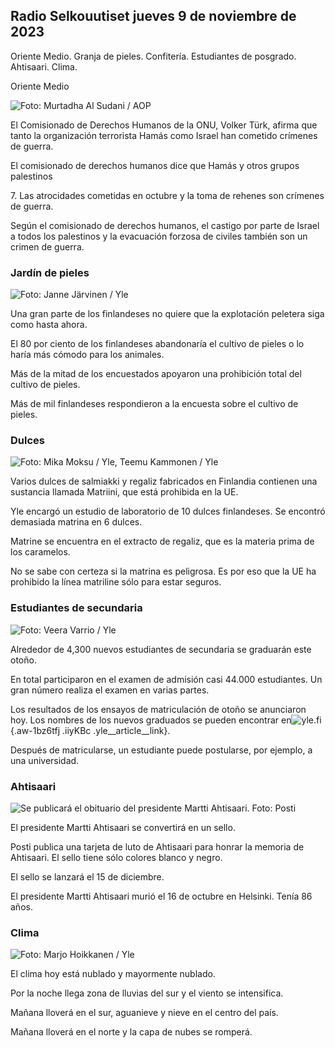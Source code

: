 ## Radio Selkouutiset jueves 9 de noviembre de 2023

Oriente Medio. Granja de pieles. Confitería. Estudiantes de posgrado. Ahtisaari. Clima.

Oriente Medio

![ Foto: Murtadha Al Sudani / AOP](https://images.cdn.yle.fi/image/upload/c_crop,h_3078,w_5472,x_0,y_570/ar_1.7777777777777777,c_fill,g_faces,h_675,w_1200/dpr_1.0/q_auto:eco/f_auto/fl_lossy/v1699096585/39-11958306546279b91a3b)

El Comisionado de Derechos Humanos de la ONU, Volker Türk, afirma que tanto la organización terrorista Hamás como Israel han cometido crímenes de guerra.

El comisionado de derechos humanos dice que Hamás y otros grupos palestinos

7\. Las atrocidades cometidas en octubre y la toma de rehenes son crímenes de guerra.

Según el comisionado de derechos humanos, el castigo por parte de Israel a todos los palestinos y la evacuación forzosa de civiles también son un crimen de guerra.

### Jardín de pieles

![ Foto: Janne Järvinen / Yle](https://images.cdn.yle.fi/image/upload/c_crop,h_4024,w_7154,x_3,y_757/ar_1.7777777777777777,c_fill,g_faces,h_675,w_1200/dpr_1.0/q_auto:eco/f_auto/fl_lossy/v1696520411/39-1181991651ed3e183fc7)

Una gran parte de los finlandeses no quiere que la explotación peletera siga como hasta ahora.

El 80 por ciento de los finlandeses abandonaría el cultivo de pieles o lo haría más cómodo para los animales.

Más de la mitad de los encuestados apoyaron una prohibición total del cultivo de pieles.

Más de mil finlandeses respondieron a la encuesta sobre el cultivo de pieles.

### Dulces

![ Foto: Mika Moksu / Yle, Teemu Kammonen / Yle](https://images.cdn.yle.fi/image/upload/c_crop,h_1814,w_3217,x_0,y_0/ar_1.7777777777777777,c_fill,g_faces,h_675,w_1200/dpr_1.0/q_auto:eco/f_auto/fl_lossy/v1699517933/39-1197951654c95aa03257)

Varios dulces de salmiakki y regaliz fabricados en Finlandia contienen una sustancia llamada Matriini, que está prohibida en la UE.

Yle encargó un estudio de laboratorio de 10 dulces finlandeses. Se encontró demasiada matrina en 6 dulces.

Matrine se encuentra en el extracto de regaliz, que es la materia prima de los caramelos.

No se sabe con certeza si la matrina es peligrosa. Es por eso que la UE ha prohibido la línea matriline sólo para estar seguros.

### Estudiantes de secundaria

![ Foto: Veera Varrio / Yle](https://images.cdn.yle.fi/image/upload/c_crop,h_1080,w_1919,x_0,y_0/ar_1.7777777777777777,c_fill,g_faces,h_675,w_1200/dpr_1.0/q_auto:eco/f_auto/fl_lossy/v1699354150/39-11968216549e8120dbd8)

Alrededor de 4,300 nuevos estudiantes de secundaria se graduarán este otoño.

En total participaron en el examen de admisión casi 44.000 estudiantes. Un gran número realiza el examen en varias partes.

Los resultados de los ensayos de matriculación de otoño se anunciaron hoy. Los nombres de los nuevos graduados se pueden encontrar en![yle.fi](https://yle.fi/a/74-20057938){.aw-1bz6tfj .iiyKBc .yle__article__link}.

Después de matricularse, un estudiante puede postularse, por ejemplo, a una universidad.

### Ahtisaari

![Se publicará el obituario del presidente Martti Ahtisaari. Foto: Posti](https://images.cdn.yle.fi/image/upload/c_crop,h_839,w_1497,x_0,y_0/ar_1.7777777777777777,c_fill,g_faces,h_675,w_1200/dpr_1.0/q_auto:eco/f_auto/fl_lossy/v1699530416/39-1198123654cc6189c3ab)

El presidente Martti Ahtisaari se convertirá en un sello.

Posti publica una tarjeta de luto de Ahtisaari para honrar la memoria de Ahtisaari. El sello tiene sólo colores blanco y negro.

El sello se lanzará el 15 de diciembre.

El presidente Martti Ahtisaari murió el 16 de octubre en Helsinki. Tenía 86 años.

### Clima

![ Foto: Marjo Hoikkanen / Yle](https://images.cdn.yle.fi/image/upload/c_crop,h_1080,w_1919,x_0,y_0/ar_1.7777777777777777,c_fill,g_faces,h_675,w_1200/dpr_1.0/q_auto:eco/f_auto/fl_lossy/v1699507570/39-1197896654c6d10b133e)

El clima hoy está nublado y mayormente nublado.

Por la noche llega zona de lluvias del sur y el viento se intensifica.

Mañana lloverá en el sur, aguanieve y nieve en el centro del país.

Mañana lloverá en el norte y la capa de nubes se romperá.